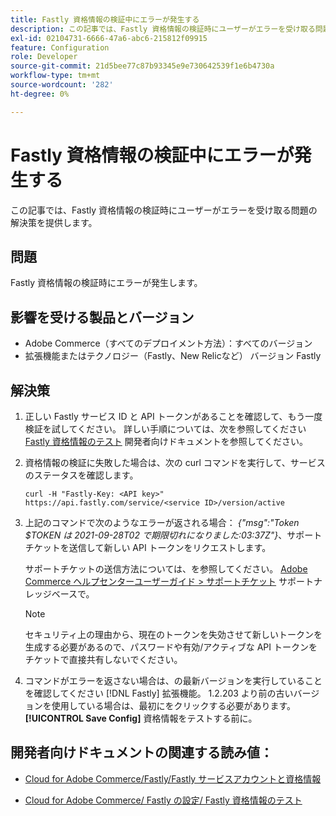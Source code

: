 ```yaml
---
title: Fastly 資格情報の検証中にエラーが発生する
description: この記事では、Fastly 資格情報の検証時にユーザーがエラーを受け取る問題の解決策を提供します。
exl-id: 02104731-6666-47a6-abc6-215812f09915
feature: Configuration
role: Developer
source-git-commit: 21d5bee77c87b93345e9e730642539f1e6b4730a
workflow-type: tm+mt
source-wordcount: '282'
ht-degree: 0%

---
```


# Fastly 資格情報の検証中にエラーが発生する

この記事では、Fastly 資格情報の検証時にユーザーがエラーを受け取る問題の解決策を提供します。

## 問題

Fastly 資格情報の検証時にエラーが発生します。

## 影響を受ける製品とバージョン

* Adobe Commerce（すべてのデプロイメント方法）：すべてのバージョン
* 拡張機能またはテクノロジー（Fastly、New Relicなど） バージョン Fastly

## 解決策

1. 正しい Fastly サービス ID と API トークンがあることを確認して、もう一度検証を試してください。 詳しい手順については、次を参照してください [Fastly 資格情報のテスト](https://devdocs.magento.com/cloud/cdn/configure-fastly.html#test-the-fastly-credentials) 開発者向けドキュメントを参照してください。
1. 資格情報の検証に失敗した場合は、次の curl コマンドを実行して、サービスのステータスを確認します。

   ```curl
   curl -H "Fastly-Key: <API key>" https://api.fastly.com/service/<service ID>/version/active
   ```

1. 上記のコマンドで次のようなエラーが返される場合： *{&quot;msg&quot;:&quot;Token $TOKEN は 2021-09-28T02 で期限切れになりました:03:37Z&quot;}*、サポートチケットを送信して新しい API トークンをリクエストします。

   サポートチケットの送信方法については、を参照してください。 [Adobe Commerce ヘルプセンターユーザーガイド > サポートチケット](/help/help-center-guide/help-center/magento-help-center-user-guide.md#support-tickets) サポートナレッジベースで。

   >[!NOTE]
   >
   >セキュリティ上の理由から、現在のトークンを失効させて新しいトークンを生成する必要があるので、パスワードや有効/アクティブな API トークンをチケットで直接共有しないでください。

1. コマンドがエラーを返さない場合は、の最新バージョンを実行していることを確認してください [!DNL Fastly] 拡張機能。 1.2.203 より前の古いバージョンを使用している場合は、最初にをクリックする必要があります。 **[!UICONTROL Save Config]** 資格情報をテストする前に。

## 開発者向けドキュメントの関連する読み値：

* [Cloud for Adobe Commerce/Fastly/Fastly サービスアカウントと資格情報](https://devdocs.magento.com/cloud/cdn/cloud-fastly.html#fastly-service-account-and-credentials)

* [Cloud for Adobe Commerce/ Fastly の設定/ Fastly 資格情報のテスト](https://devdocs.magento.com/cloud/cdn/configure-fastly.html#test-the-fastly-credentials)
